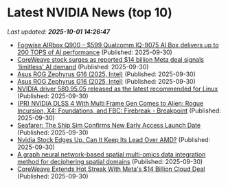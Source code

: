 # Latest NVIDIA News (top 10)
_Last updated: **2025-10-01 14:26:47**_

- [Fogwise AIRbox Q900 – $599 Qualcomm IQ-9075 AI Box delivers up to 200 TOPS of AI performance](https://www.cnx-software.com/2025/09/30/fogwise-airbox-q900-599-qualcomm-iq-9075-ai-box-delivers-up-to-200-tops-of-ai-performance/) (Published: 2025-09-30)
- [CoreWeave stock surges as reported $14 billion Meta deal signals 'limitless' AI demand](https://finance.yahoo.com/news/coreweave-stock-surges-as-reported-14-billion-meta-deal-signals-limitless-ai-demand-142356584.html) (Published: 2025-09-30)
- [Asus ROG Zephyrus G16 (2025, Intel)](https://uk.pcmag.com/laptops/160354/asus-rog-zephyrus-g16-2025-intel) (Published: 2025-09-30)
- [Asus ROG Zephyrus G16 (2025, Intel)](https://me.pcmag.com/en/laptops/32540/asus-rog-zephyrus-g16-2025-intel) (Published: 2025-09-30)
- [NVIDIA driver 580.95.05 released as the latest recommended for Linux](https://www.gamingonlinux.com/2025/09/nvidia-driver-580-95-05-released-as-the-latest-recommended-for-linux/.) (Published: 2025-09-30)
- [(PR) NVIDIA DLSS 4 With Multi Frame Gen Comes to Alien: Rogue Incursion, X4: Foundations, and FBC: Firebreak - Breakpoint](https://www.techpowerup.com/341497/nvidia-dlss-4-with-multi-frame-gen-comes-to-alien-rogue-incursion-x4-foundations-and-fbc-firebreak-breakpoint) (Published: 2025-09-30)
- [Seafarer: The Ship Sim Confirms New Early Access Launch Date](https://bleedingcool.com/games/seafarer-the-ship-sim-confirms-new-early-access-launch-date/) (Published: 2025-09-30)
- [Nvidia Stock Edges Up. Can It Keep Its Lead Over AMD?](https://biztoc.com/x/3117c25ef592c136) (Published: 2025-09-30)
- [A graph neural network-based spatial multi-omics data integration method for deciphering spatial domains](https://journals.plos.org/ploscompbiol/article?id=10.1371/journal.pcbi.1013546) (Published: 2025-09-30)
- [CoreWeave Extends Hot Streak With Meta's $14 Billion Cloud Deal](https://finance.yahoo.com/news/coreweave-extends-hot-streak-metas-135527689.html) (Published: 2025-09-30)
